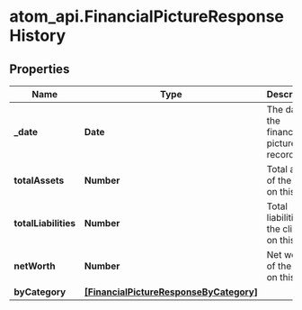 # atom_api.FinancialPictureResponseHistory

## Properties
Name | Type | Description | Notes
------------ | ------------- | ------------- | -------------
**_date** | **Date** | The date of the financial picture record | [optional] 
**totalAssets** | **Number** | Total assets of the client on this date | [optional] 
**totalLiabilities** | **Number** | Total liabilities of the client on this date | [optional] 
**netWorth** | **Number** | Net worth of the client on this date | [optional] 
**byCategory** | [**[FinancialPictureResponseByCategory]**](FinancialPictureResponseByCategory.md) |  | [optional] 


